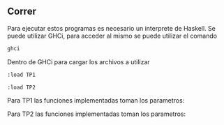 ## Correr

Para ejecutar estos programas es necesario un interprete de Haskell. Se puede utilizar GHCi, para acceder al mismo se puede utilizar el comando 
```bash
ghci
```
Dentro de GHCi para cargar los archivos a utilizar
```bash
:load TP1
```
```bash 
:load TP2
```
Para TP1 las funciones implementadas toman los parametros:

Para TP2 las funciones implementadas toman los parametros:




